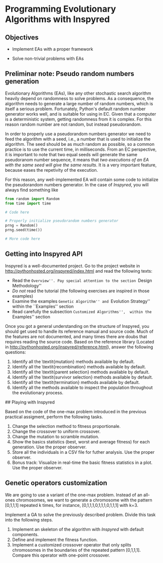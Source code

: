 # Programming Evolutionary Algorithms with Inspyred

## Objectives

* Implement EAs with a proper framework

* Solve non-trivial problems with EAs

## Preliminar note: Pseudo random numbers generation

Evolutionary Algorithms (EAs), like any other stochastic search algorithm heavily depend on randomness to solve problems. As a consequence, the algorithm needs to generate a large number of random numbers, which is itself a serious problem. Fortunately, Python's default random number generator works well, and is suitable for using in EC. Given that a computer is a deterministic system, getting randomness from it is complex. For this reason random number are not random, but instead pseudorandom.

In order to properly use a pseudorandom numbers generator we need to feed the algorithm with a seed, i.e., a number that is used to initialize the algorithm. The seed should be as much random as possible, so a common practice is to use the current time, in milliseconds. From an EC perspective, it is important to note that two equal seeds will generate the same pseudoranom number sequence, it means that *two executions of an EA with the same seed will give the same results*. It is a very important feature, because eases the repetivity of the execution.

For this reason, any well-implemented EA will contain some code to initialize the pseudorandom numbers generator. In the case of *Inspyred*, you will always find something like

```Python
from random import Random
from time import time

# Code here

# Properly initialize pseudorandom numbers generator
prng = Random()
prng.seed(time())

# More code here
```

## Getting into Inspyred API

Inspyred is a well-documented project. Go to the project website in http://pythonhosted.org/inspyred/index.html and read the following texts:

* Read the ``Overview''. Pay special attention to the section ``Design Methodology''
* *Do not* read the tutorial (the following exercises are inspired in those examples)
* Examine the examples ``Genetic Algorithm'' and ``Evolution Strategy'' within the ``Examples'' section
* Read carefully the subsection ``Customized Algorithms'',  within the ``Examples'' section

Once you got a general understanding on the structure of Inspyred, you should get used to handle its reference manual and source code. Much of the features are not documented, and many times there are doubs that requires reading the source code. Based on the reference library (Located in http://pythonhosted.org/inspyred/reference.html), answer the following questions:

1. Identify all the \textit{mutation} methods available by default.
2. Identify all the \textit{recombination} methods available by default.
3. Identify all the \textit{parent selection} methods available by default.
4. Identify all the \textit{survivor selection} methods available by default.
5. Identify all the \textit{termination} methods available by default.
6. Identify all the methods available to inspect the population throughout the evolutionary process.

## Playing with Inspyred

Based on the code of the one-max problem introduced in the previous practical assigment, perform the following tasks.

1. Change the selection method to fitness proportionale.
2. Change the crossover to uniform crossover.
3. Change the mutation to scramble mutation.
4. Show the basics statistics (best, worst and average fitness) for each generation. Use the proper observer.
5. Store all the individuals in a CSV file for futher analysis. Use the proper observer.
6. Bonus track: Visualize in real-time the basic fitness statistics in a plot. Use the proper observer.

## Genetic operators customization

We are going to use a variant of the one-max problem. Instead of an all-ones chromosomes, we want to generate a chromosome with the pattern [0,1,1,1] repeated k times, for instance, [0,1,1,1,0,1,1,1,0,1,1,1] with k=3. 

Implement a GA to solve the previously described problem. Divide this task into the following steps.

1. Implement an skeleton of the algorithm with *Inspyred* with default components.
2. Define and implement the fitness function.
3. Implement a customized crossover operator that only splits chromosomes in the boundaries of the repeated pattern [0,1,1,1]. Compare this operator with one-point crossover.


